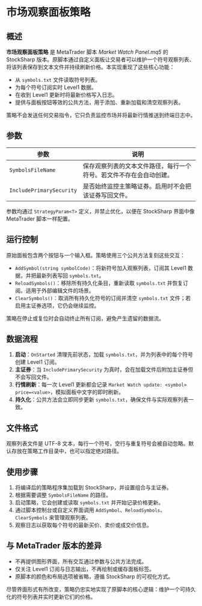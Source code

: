 # 市场观察面板策略

## 概述
**市场观察面板策略** 是 MetaTrader 脚本 *Market Watch Panel.mq5* 的 StockSharp 版本。原脚本通过自定义面板让交易者可以维护一个符号观察列表、将该列表保存到文本文件并持续刷新价格。本实现重现了这些核心功能：

- 从 `symbols.txt` 文件读取符号列表。
- 为每个符号订阅实时 Level1 数据。
- 在收到 Level1 更新时将最新价格写入日志。
- 提供与面板按钮等效的公共方法，用于添加、重新加载和清空观察列表。

策略不会发送任何交易指令，它只负责监控市场并将最新行情推送到终端日志中。

## 参数
| 参数 | 说明 |
|------|------|
| `SymbolsFileName` | 保存观察列表的文本文件路径，每行一个符号。若文件不存在会自动创建。|
| `IncludePrimarySecurity` | 是否始终监控主策略证券。启用时不会把该证券写回文件。|

参数均通过 `StrategyParam<T>` 定义，并禁止优化，以便在 StockSharp 界面中像 MetaTrader 脚本一样配置。

## 运行控制
原始面板包含两个按钮与一个输入框。策略使用三个公共方法复刻这些交互：

- `AddSymbol(string symbolCode)`：将新符号加入观察列表，订阅其 Level1 数据，并把最新列表写回 `symbols.txt`。
- `ReloadSymbols()`：移除所有持久化条目，重新读取 `symbols.txt` 并恢复订阅。适用于外部编辑文件的场景。
- `ClearSymbols()`：取消所有持久化符号的订阅并清空 `symbols.txt` 文件；若启用主证券选项，它仍会继续监控。

策略在停止或复位时会自动终止所有订阅，避免产生遗留的数据流。

## 数据流程
1. **启动**：`OnStarted` 清理先前状态，加载 `symbols.txt`，并为列表中的每个符号创建 Level1 订阅。
2. **主证券**：当 `IncludePrimarySecurity` 为真时，会在加载文件后附加主证券但不会写回文件。
3. **行情刷新**：每一次 Level1 更新都会记录 `Market Watch update: <symbol> price=<value>`，模拟面板中文字的即时刷新。
4. **持久化**：公共方法会立即同步更新 `symbols.txt`，确保文件与实际观察列表一致。

## 文件格式
观察列表文件是 UTF-8 文本，每行一个符号，空行与重复符号会被自动忽略。默认存放在策略工作目录中，也可以指定绝对路径。

## 使用步骤
1. 将编译后的策略程序集加载到 StockSharp，并设置组合与主证券。
2. 根据需要调整 `SymbolsFileName` 的路径。
3. 启动策略，它会创建或读取 `symbols.txt` 并开始记录价格更新。
4. 通过脚本控制台或自定义界面调用 `AddSymbol`、`ReloadSymbols`、`ClearSymbols` 来管理观察列表。
5. 观察日志以获取每个符号的最新买价、卖价或成交价信息。

## 与 MetaTrader 版本的差异
- 不再提供图形界面，所有交互通过参数与公共方法完成。
- 仅关注 Level1 订阅与日志输出，不再绘制或缓存面板标签。
- 原脚本的颜色和布局选项被省略，遵循 StockSharp 的可视化方式。

尽管界面形式有所改变，策略仍忠实地实现了原脚本的核心逻辑：维护一个可持久化的符号列表并实时更新它们的价格。
